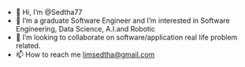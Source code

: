 - 👋 Hi, I’m @Sedtha77
- 🌱 I’m a graduate Software Engineer and I’m interested in Software Engineering, Data Science, A.I.and Robotic 
- 💞️ I’m looking to collaborate on software/application real life problem related.
- 📫 How to reach me limsedtha@gmail.com

<!---
Sedtha77/Sedtha77 is a ✨ special ✨ repository because its `README.md` (this file) appears on your GitHub profile.
You can click the Preview link to take a look at your changes.
--->
